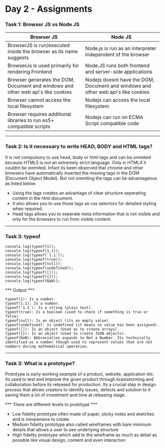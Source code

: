 # Day 2 - Assignments

### Task 1: Browser JS vs Node JS 

| Browser JS                                                                       | Node JS                                                                           |
|----------------------------------------------------------------------------------|-----------------------------------------------------------------------------------|
| BrowserJS is run/executed inside the browser as its name suggests                | Node.js is run as an interpreter independent of the browser                       |
| BrowserJs is used primarily for rendering Frontend                               | Node.JS runs both frontend and server-side applications                           |
| Browser generates the DOM, Document and windows and other web api's like cookies | Nodejs doesnt have the DOM, Document and windows and other web api's like cookies |
| Browser cannot access the local filesystem                                       | Nodejs can access the local filesystem                                            |
| Browser requires additional libraries to run es5+ compatible scripts             | Nodejs can run on ECMA Script compatible code                                     |

<hr>

### Task 2: Is it necessary to write HEAD, BODY and HTML tags?

It is not compulsory to use head, body or html tags and can be ommited because HTML5 is not an extremely strict language. Only in HTML4 it couldnt be ommited. Infact its been observed that chrome and other browsers have automatically inserted the missing tags in the DOM (Document Object Model). But not ommiting the tags can be advantageous as listed below.

- Using the tags creates an advantage of clear structure seperating content in the html document.
- It also allows you to use those tags as css selectors for detailed styling when required.
- Head tags allows you to seperate meta information that is not visible and only for the browsers to run from visible content.

<hr>

### Task 3: typeof

```
console.log(typeof(1));
console.log(typeof(1.1));
console.log(typeof('1.1'));
console.log(typeof(true));
console.log(typeof(null));
console.log(typeof(undefined));
console.log(typeof([]));
console.log(typeof({}));
console.log(typeof(NaN));
```
*** Output ***
```
typeof(1): Is a number.
typeof(1.1): Is a number.
typeof('1.1'): Is a string (plain text).
typeof(true): Is a boolean (used to check if something is true or false)
typeof(null): Is an object (its an empty value)
typeof(undefined): Is undefined (it means no value has been assigned).
typeof([]): Is an object (Used as to create arrays).
typeof({}): Is an object (Used to create JSON objects).
typeof(NaN): Abbreviation expands to Not a Number. Its technically identified as a number though used to represent values that are not numbers during mathematical operation.
```
<hr>

### Task 3: What is a prototype?

Prototype is early working example of a product, website, application etc. Its used to test and improve the given product through brainstorming and collaboration before its released for production. Its a crucial step in design process that allows creators to identify issues, defects and solution to it saving them a lot of investment and time at releasing stage.

*** There are different levels to prototype ***

- Low fidelity prototype often made of paper, sticky notes and sketches and is inexpensive to create
- Medium fidelity prototype also called wireframes with bare minimum details that allows a user to see underlying structure
- High fidelity prototype which add to the wireframe as much as detail as possible like visual design, content and even interaction
